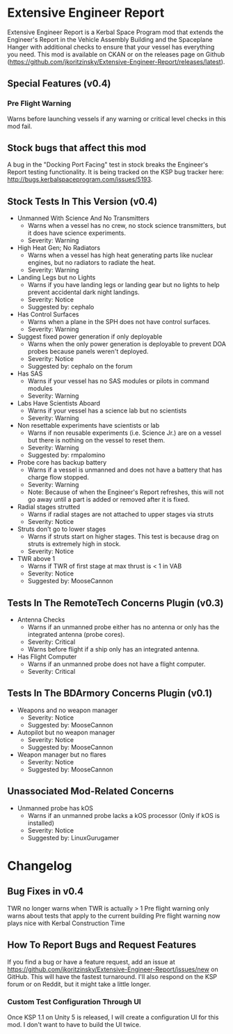 # Extensive Engineer Report
Extensive Engineer Report is a Kerbal Space Program mod that extends the Engineer's Report in the Vehicle Assembly Building and the Spaceplane Hanger with additional checks to ensure that your vessel has everything you need.
This mod is available on CKAN or on the releases page on Github (https://github.com/jkoritzinsky/Extensive-Engineer-Report/releases/latest).
## Special Features (v0.4)
### Pre Flight Warning
Warns before launching vessels if any warning or critical level checks in this mod fail.

## Stock bugs that affect this mod
A bug in the "Docking Port Facing" test in stock breaks the Engineer's Report testing functionality.  It is being tracked on the KSP bug tracker here: http://bugs.kerbalspaceprogram.com/issues/5193.

## Stock Tests In This Version (v0.4)
* Unmanned With Science And No Transmitters
  * Warns when a vessel has no crew, no stock science transmitters, but it does have science experiments.
  * Severity: Warning
* High Heat Gen; No Radiators
  * Warns when a vessel has high heat generating parts like nuclear engines, but no radiators to radiate the heat.
  * Severity: Warning
* Landing Legs but no Lights
  * Warns if you have landing legs or landing gear but no lights to help prevent accidental dark night landings.
  * Severity: Notice
  * Suggested by: cephalo
* Has Control Surfaces
  * Warns when a plane in the SPH does not have control surfaces.
  * Severity: Warning
* Suggest fixed power generation if only deployable
  * Warns when the only power generation is deployable to prevent DOA probes because panels weren't deployed.
  * Severity: Notice
  * Suggested by: cephalo on the forum
* Has SAS
  * Warns if your vessel has no SAS modules or pilots in command modules
  * Severity: Warning
* Labs Have Scientists Aboard
  * Warns if your vessel has a science lab but no scientists
  * Severity: Warning
* Non resettable experiments have scientists or lab
  * Warns if non reusable experiments (i.e. Science Jr.) are on a vessel but there is nothing on the vessel to reset them.
  * Severity: Warning
  * Suggested by: rmpalomino
* Probe core has backup battery
  * Warns if a vessel is unmanned and does not have a battery that has charge flow stopped.
  * Severity: Warning
  * Note: Because of when the Engineer's Report refreshes, this will not go away until a part is added or removed after it is fixed.
* Radial stages strutted
  * Warns if radial stages are not attached to upper stages via struts
  * Severity: Notice
* Struts don't go to lower stages
  * Warns if struts start on higher stages.  This test is because drag on struts is extremely high in stock.
  * Severity: Notice
* TWR above 1
  * Warns if TWR of first stage at max thrust is < 1 in VAB
  * Severity: Notice
  * Suggested by: MooseCannon

## Tests In The RemoteTech Concerns Plugin (v0.3)
* Antenna Checks
  * Warns if an unmanned probe either has no antenna or only has the integrated antenna (probe cores).
  * Severity: Critical
  * Warns before flight if a ship only has an integrated antenna.
* Has Flight Computer
  * Warns if an unmanned probe does not have a flight computer.
  * Severity: Critical

## Tests In The BDArmory Concerns Plugin (v0.1)
* Weapons and no weapon manager
  * Severity: Notice
  * Suggested by: MooseCannon
* Autopilot but no weapon manager
  * Severity: Notice
  * Suggested by: MooseCannon
* Weapon manager but no flares
  * Severity: Notice
  * Suggested by: MooseCannon

## Unassociated Mod-Related Concerns
* Unmanned probe has kOS
  * Warns if an unmanned probe lacks a kOS processor (Only if kOS is installed)
  * Severity: Notice
  * Suggested by: LinuxGurugamer

# Changelog

## Bug Fixes in v0.4
TWR no longer warns when TWR is actually > 1
Pre flight warning only warns about tests that apply to the current building
Pre flight warning now plays nice with Kerbal Construction Time


## How To Report Bugs and Request Features
If you find a bug or have a feature request, add an issue at https://github.com/jkoritzinsky/Extensive-Engineer-Report/issues/new on GitHub. This will have the fastest turnaround.  I'll also respond on the KSP forum or on Reddit, but it might take a little longer.

### Custom Test Configuration Through UI
Once KSP 1.1 on Unity 5 is released, I will create a configuration UI for this mod.  I don't want to have to build the UI twice.
